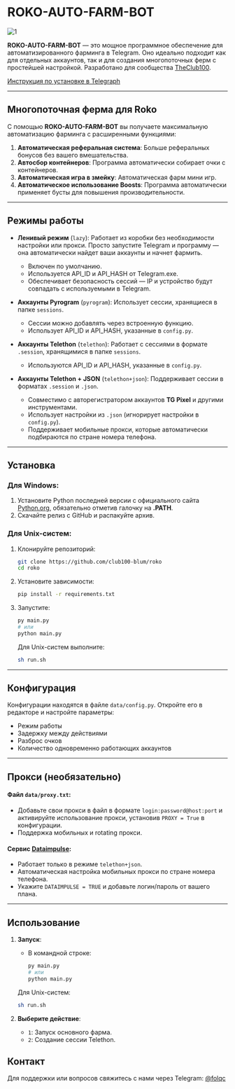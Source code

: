 # ROKO-AUTO-FARM-BOT

![1](https://github.com/club100-blum/Blum/assets/175149065/4a20c325-ed6c-47bd-941c-ec92819bbcc3)

**ROKO-AUTO-FARM-BOT** — это мощное программное обеспечение для автоматизированного фарминга в Telegram. Оно идеально подходит как для отдельных аккаунтов, так и для создания многопоточных ферм с простейшей настройкой. Разработано для сообщества [TheClub100](https://t.me/the_club_100).

[Инструкция по установке в Telegraph](https://teletype.in/@folqc/roko-auto-farm-bot)

---

## Многопоточная ферма для Roko

С помощью **ROKO-AUTO-FARM-BOT** вы получаете максимальную автоматизацию фарминга с расширенными функциями:

1. **Автоматическая реферальная система**: Больше реферальных бонусов без вашего вмешательства.
2. **Автосбор контейнеров**: Программа автоматически собирает очки с контейнеров.
3. **Автоматическая игра в змейку**: Автоматическая фарм мини игр.
4. **Автоматическое использование Boosts**: Программа автоматически применяет бусты для повышения производительности.


---


## Режимы работы

- **Ленивый режим** (`lazy`): Работает из коробки без необходимости настройки или прокси. Просто запустите Telegram и программу — она автоматически найдет ваши аккаунты и начнет фармить.
    - Включен по умолчанию.
    - Используется API_ID и API_HASH от Telegram.exe.
    - Обеспечивает безопасность сессий — IP и устройство будут совпадать с используемыми в Telegram.
  
- **Аккаунты Pyrogram** (`pyrogram`): Использует сессии, хранящиеся в папке `sessions`. 
    - Сессии можно добавлять через встроенную функцию.
    - Использует API_ID и API_HASH, указанные в `config.py`.
  
- **Аккаунты Telethon** (`telethon`): Работает с сессиями в формате `.session`, хранящимися в папке `sessions`.
    - Используются API_ID и API_HASH, указанные в `config.py`.

- **Аккаунты Telethon + JSON** (`telethon+json`): Поддерживает сессии в форматах `.session` и `.json`.
    - Совместимо с авторегистратором аккаунтов **TG Pixel** и другими инструментами.
    - Использует настройки из `.json` (игнорирует настройки в `config.py`).
    - Поддерживает мобильные прокси, которые автоматически подбираются по стране номера телефона.

---

## Установка

### Для Windows:
1. Установите Python последней версии с официального сайта [Python.org](https://www.python.org/downloads/), обязательно отметив галочку на **.PATH**.
2. Скачайте релиз с GitHub и распакуйте архив.

### Для Unix-систем:
1. Клонируйте репозиторий:
    ```bash
    git clone https://github.com/club100-blum/roko
    cd roko
    ```
2. Установите зависимости:
    ```bash
    pip install -r requirements.txt
    ```

3. Запустите:
    ```bash
    py main.py
    # или
    python main.py
    ```

    Для Unix-систем выполните:
    ```bash
    sh run.sh
    ```

---

## Конфигурация

Конфигурации находятся в файле `data/config.py`. Откройте его в редакторе и настройте параметры:
- Режим работы
- Задержку между действиями
- Разброс очков
- Количество одновременно работающих аккаунтов

---

## Прокси (необязательно)

#### Файл `data/proxy.txt`:
- Добавьте свои прокси в файл в формате `login:password@host:port` и активируйте использование прокси, установив `PROXY = True` в конфигурации.
- Поддержка мобильных и rotating прокси.

#### Сервис [Dataimpulse](https://dataimpulse.com):
- Работает только в режиме `telethon+json`.
- Автоматическая настройка мобильных прокси по стране номера телефона.
- Укажите `DATAIMPULSE = TRUE` и добавьте логин/пароль от вашего плана.

---

## Использование

1. **Запуск**:
    - В командной строке:
      ```bash
      py main.py
      # или
      python main.py
      ```

    Для Unix-систем:
    ```bash
    sh run.sh
    ```

2. **Выберите действие**:
    - `1`: Запуск основного фарма.
    - `2`: Создание сессии Telethon.





## Контакт

Для поддержки или вопросов свяжитесь с нами через Telegram: [@folqc](https://t.me/folqc)
